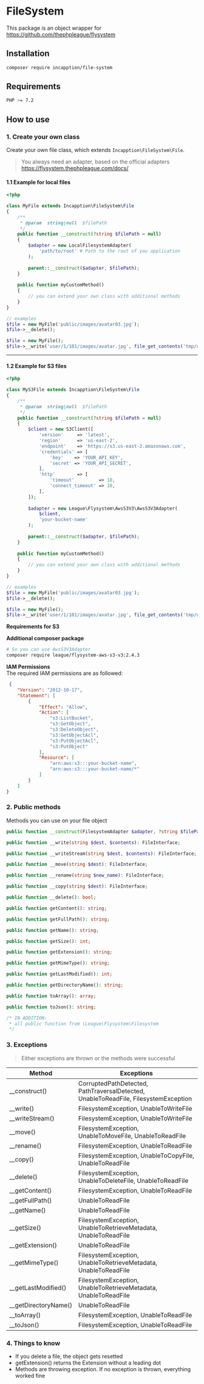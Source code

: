 # FileSystem

This package is an object wrapper for https://github.com/thephpleague/flysystem

## Installation
```bash 
composer require incapption/file-system
```

## Requirements
```bash 
PHP >= 7.2
```

## How to use
### 1. Create your own class
Create your own file class, which extends ```Incapption\FileSystem\File```.
>You always need an adapter, based on the official adapters https://flysystem.thephpleague.com/docs/
> 
#### 1.1 Example for local files
```php
<?php

class MyFile extends Incapption\FileSystem\File
{
    /**
     * @param  string|null  $filePath
     */
    public function __construct(?string $filePath = null)
    {
        $adapter = new LocalFilesystemAdapter(
            'path/to/root' # Path to the root of you application
        );
        
        parent::__construct($adapter, $filePath);
    }
    
    public function myCustomMethod()
    {
        // you can extend your own class with additional methods
    }
}

// examples
$file = new MyFile('public/images/avatar03.jpg');
$file->__delete();

$file = new MyFile();
$file->__write('user/1/101/images/avatar.jpg', file_get_contents('tmp/uploaded_avatar.jpg'));
```

---

#### 1.2 Example for S3 files
```php
<?php

class MyS3File extends Incapption\FileSystem\File
{
    /**
     * @param  string|null  $filePath
     */
    public function __construct(?string $filePath = null)
    {
        $client = new S3Client([
            'version'     => 'latest',
            'region'      => 'us-east-2',
            'endpoint'    => 'https://s3.us-east-2.amazonaws.com',
            'credentials' => [
                'key'    => 'YOUR_API_KEY',
                'secret' => 'YOUR_API_SECRET',
            ],
            'http'        => [
                'timeout'         => 10,
                'connect_timeout' => 10,
            ],
        ]);
    
        $adapter = new League\Flysystem\AwsS3V3\AwsS3V3Adapter(
            $client,
            'your-bucket-name'
        );
        
        parent::__construct($adapter, $filePath);
    }
    
    public function myCustomMethod()
    {
        // you can extend your own class with additional methods
    }
}

// examples
$file = new MyFile('public/images/avatar03.jpg');
$file->__delete();

$file = new MyFile();
$file->__write('user/1/101/images/avatar.jpg', file_get_contents('tmp/uploaded_avatar.jpg'));
```
**Requirements for S3**

**Additional composer package**
```bash
# So you can use AwsS3V3Adapter
composer require league/flysystem-aws-s3-v3:2.4.3
```

**IAM Permissions**\
The required IAM permissions are as followed:
```json
 {
    "Version": "2012-10-17",
    "Statement": [
        {
            "Effect": "Allow",
            "Action": [
                "s3:ListBucket",
                "s3:GetObject",
                "s3:DeleteObject",
                "s3:GetObjectAcl",
                "s3:PutObjectAcl",
                "s3:PutObject"
            ],
            "Resource": [
                "arn:aws:s3:::your-bucket-name",
                "arn:aws:s3:::your-bucket-name/*"
            ]
        }
    ]
}
```

### 2. Public methods
Methods you can use on your file object
```php
public function __construct(FilesystemAdapter $adapter, ?string $filePath = null);

public function __write(string $dest, $contents): FileInterface;

public function __writeStream(string $dest, $contents): FileInterface;

public function __move(string $dest): FileInterface;

public function __rename(string $new_name): FileInterface;

public function __copy(string $dest): FileInterface;

public function __delete(): bool;

public function getContent(): string;

public function getFullPath(): string;

public function getName(): string;

public function getSize(): int;

public function getExtension(): string;

public function getMimeType(): string;

public function getLastModified(): int;

public function getDirectoryName(): string;

public function toArray(): array;

public function toJson(): string;

/* IN ADDITION:
 * all public function from \League\Flysystem\Filesystem
 */
```

### 3. Exceptions
>Either exceptions are thrown or the methods were successful

| Method               | Exceptions                                                                          |
|----------------------|-------------------------------------------------------------------------------------|
| __construct()        | CorruptedPathDetected, PathTraversalDetected, UnableToReadFile, FilesystemException |
| __write()            | FilesystemException, UnableToWriteFile                                              |
| __writeStream()      | FilesystemException, UnableToWriteFile                                              |
| __move()             | FilesystemException, UnableToMoveFile, UnableToReadFile                             |
| __rename()           | FilesystemException, UnableToReadFile                                               |
| __copy()             | FilesystemException, UnableToCopyFile, UnableToReadFile                             |
| __delete()           | FilesystemException, UnableToDeleteFile, UnableToReadFile                           |
| __getContent()       | FilesystemException, UnableToReadFile                                               |
| __getFullPath()      | UnableToReadFile                                                                    |
| __getName()          | UnableToReadFile                                                                    |
| __getSize()          | FilesystemException, UnableToRetrieveMetadata, UnableToReadFile                     |
| __getExtension()     | UnableToReadFile                                                                    |
| __getMimeType()      | FilesystemException, UnableToRetrieveMetadata, UnableToReadFile                     |
| __getLastModified()  | FilesystemException, UnableToRetrieveMetadata, UnableToReadFile                     |
| __getDirectoryName() | UnableToReadFile                                                                    |
| __toArray()          | FilesystemException, UnableToReadFile                                               |
| __toJson()           | FilesystemException, UnableToReadFile                                               |

### 4. Things to know
- If you delete a file, the object gets resetted
- getExtension() returns the Extension without a leading dot
- Methods are throwing exception. If no exception is thrown, everything worked fine